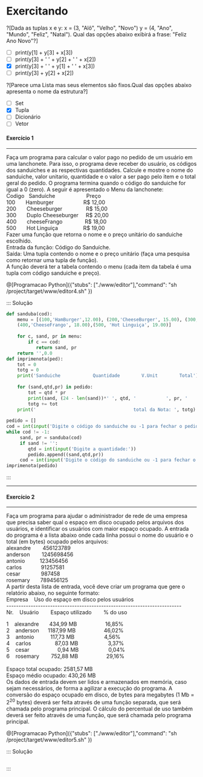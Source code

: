 # Exercitando
?[Dada as tuplas x e y: x = (3, "Alô", "Velho", "Novo") y = (4, "Ano", "Mundo", "Feliz", "Natal"). Qual das opções abaixo exibirá a frase: "Feliz Ano Novo"?]
- [ ] print(y[1] + y[3] + x[3])
- [ ] print(y[3] + ' ' + y[2] + ' ' + x[2])
- [X] print(y[3] + ' ' + y[1] + ' ' + x[3])
- [ ] print(y[3] + y[2] + x[2])

?[Parece uma Lista mas seus elementos são fixos.Qual das opções abaixo apresenta o nome da estrutura?]
- [ ] Set
- [x] Tupla
- [ ] Dicionário
- [ ] Vetor

#### Exercício 1
---
Faça um programa para calcular o valor pago no pedido de um usuário em uma lanchonete. Para isso, o programa deve receber do usuário, os códigos dos sanduiches e as respectivas quantidades. Calcule e mostre o nome do sanduiche, valor unitario, quantidade e o valor a ser pago pelo item  e o total geral do pedido.
O programa termina quando o código do sanduiche for igual a 0 (zero).
A seguir é apresentado o Menu da lanchonete:
<br>
Codigo&nbsp;&nbsp;&nbsp;Sanduíche&nbsp;&nbsp;&nbsp;&nbsp;&nbsp;&nbsp;&nbsp;&nbsp;&nbsp;&nbsp;&nbsp;&nbsp;&nbsp;&nbsp;&nbsp;&nbsp;&nbsp;&nbsp;&nbsp;&nbsp;&nbsp;Preço <br>
100&nbsp;&nbsp;&nbsp;&nbsp;&nbsp;&nbsp;&nbsp;Hamburger&nbsp;&nbsp;&nbsp;&nbsp;&nbsp;&nbsp;&nbsp;&nbsp;&nbsp;&nbsp;&nbsp;&nbsp;&nbsp;&nbsp;&nbsp;&nbsp;&nbsp;&nbsp;&nbsp;&nbsp;R$ 12,00<br>
200&nbsp;&nbsp;&nbsp;&nbsp;&nbsp;&nbsp;&nbsp;Cheeseburger&nbsp;&nbsp;&nbsp;&nbsp;&nbsp;&nbsp;&nbsp;&nbsp;&nbsp;&nbsp;&nbsp;&nbsp;&nbsp;&nbsp;&nbsp;&nbsp;R$ 15,00<br>
300&nbsp;&nbsp;&nbsp;&nbsp;&nbsp;&nbsp;&nbsp;Duplo Cheeseburger&nbsp;&nbsp;&nbsp;&nbsp;&nbsp;R$ 20,00<br>
400&nbsp;&nbsp;&nbsp;&nbsp;&nbsp;&nbsp;&nbsp;cheeseFrango&nbsp;&nbsp;&nbsp;&nbsp;&nbsp;&nbsp;&nbsp;&nbsp;&nbsp;&nbsp;&nbsp;&nbsp;&nbsp;&nbsp;&nbsp;R$ 18,00<br>
500&nbsp;&nbsp;&nbsp;&nbsp;&nbsp;&nbsp;&nbsp;Hot Linguiça&nbsp;&nbsp;&nbsp;&nbsp;&nbsp;&nbsp;&nbsp;&nbsp;&nbsp;&nbsp;&nbsp;&nbsp;&nbsp;&nbsp;&nbsp;&nbsp;&nbsp;R$ 19,00<br>
Fazer uma função que retorna o nome e o preço unitário do sanduiche escolhido. <br>Entrada da função: Código do Sanduíche. <br>Saída: Uma tupla contendo o nome e o preço unitário (faça uma pesquisa como retornar uma tupla de função). <br>A função deverá ter a tabela contendo o menu (cada item da tabela é uma tupla com código sanduiche e preço).

@[Programacao Python]({"stubs": ["./www/editor"],"command": "sh /project/target/www/editor4.sh" })

::: Solução
``` python
def sanduba(cod):
    menu = [(100,'HamBurger',12.00), (200,'CheeseBurger', 15.00), (300, 'Duplo CheeseBurger', 20.00),
    (400,'CheeseFrango', 18.00),(500, 'Hot Linguiça', 19.00)]
     
    for c, sand, pr in menu:
        if c == cod:
           return sand, pr 
    return '',0.0
def imprimenota(ped):
    tot = 0
    totg = 0
    print('Sanduiche            Quantidade        V.Unit        Total')
    
    for (sand,qtd,pr) in pedido:
        tot = qtd * pr 
        print(sand, (24 - len(sand))*' ', qtd, '           ', pr, '        ', tot)
        totg += tot
    print('                                    total da Nota: ', totg)
          
pedido = []
cod = int(input('Digite o código do sanduiche ou -1 para fechar o pedido:'))
while cod != -1:
     sand, pr = sanduba(cod)
     if sand != '':
        qtd = int(input('Digite a quantidade:'))
        pedido.append((sand,qtd,pr)) 
     cod = int(input('Digite o código do sanduiche ou -1 para fechar o pedido:'))
imprimenota(pedido)    
```
:::

---
#### Exercício 2
---
Faça um programa para ajudar o administrador de rede de uma empresa que precisa saber qual o espaço em disco ocupado pelos arquivos dos usuários, e identificar os usuários com maior espaço ocupado. A entrada do programa é a lista abaixo onde cada linha possui o nome do usuário e o total (em bytes) ocupado pelos arquivos:<br>
alexandre&nbsp;&nbsp;&nbsp;&nbsp;&nbsp;&nbsp;&nbsp;&nbsp;456123789<br>
anderson&nbsp;&nbsp;&nbsp;&nbsp;&nbsp;&nbsp;&nbsp;&nbsp;1245698456<br>
antonio&nbsp;&nbsp;&nbsp;&nbsp;&nbsp;&nbsp;&nbsp;&nbsp;&nbsp;&nbsp;123456456<br>
carlos&nbsp;&nbsp;&nbsp;&nbsp;&nbsp;&nbsp;&nbsp;&nbsp;&nbsp;&nbsp;&nbsp;&nbsp;&nbsp;91257581<br>
cesar&nbsp;&nbsp;&nbsp;&nbsp;&nbsp;&nbsp;&nbsp;&nbsp;&nbsp;&nbsp;&nbsp;&nbsp;&nbsp;&nbsp;987458<br>
rosemary&nbsp;&nbsp;&nbsp;&nbsp;&nbsp;&nbsp;&nbsp;789456125<br>
A partir desta lista de entrada, você deve criar um programa que gere o relatório abaixo, no seguinte formato:<br>
Empresa&nbsp;&nbsp;&nbsp;&nbsp;Uso do espaço em disco pelos usuários<br>
------------------------------------------------------------------------<br>
Nr.&nbsp;&nbsp;&nbsp;&nbsp;Usuário&nbsp;&nbsp;&nbsp;&nbsp;&nbsp;&nbsp;&nbsp;&nbsp;Espaço utilizado&nbsp;&nbsp;&nbsp;&nbsp;&nbsp;&nbsp;&nbsp;&nbsp;% do uso <br>

1&nbsp;&nbsp;&nbsp;&nbsp;alexandre&nbsp;&nbsp;&nbsp;&nbsp;&nbsp;&nbsp;&nbsp;434,99 MB&nbsp;&nbsp;&nbsp;&nbsp;&nbsp;&nbsp;&nbsp;&nbsp;&nbsp;&nbsp;&nbsp;&nbsp;&nbsp;&nbsp;&nbsp;&nbsp;&nbsp;&nbsp;&nbsp;16,85%<br>
2&nbsp;&nbsp;&nbsp;&nbsp;anderson&nbsp;&nbsp;&nbsp;&nbsp;&nbsp;&nbsp;1187,99 MB&nbsp;&nbsp;&nbsp;&nbsp;&nbsp;&nbsp;&nbsp;&nbsp;&nbsp;&nbsp;&nbsp;&nbsp;&nbsp;&nbsp;&nbsp;&nbsp;&nbsp;&nbsp;&nbsp;46,02%<br>
3&nbsp;&nbsp;&nbsp;&nbsp;antonio&nbsp;&nbsp;&nbsp;&nbsp;&nbsp;&nbsp;&nbsp;&nbsp;&nbsp;&nbsp;&nbsp;117,73 MB&nbsp;&nbsp;&nbsp;&nbsp;&nbsp;&nbsp;&nbsp;&nbsp;&nbsp;&nbsp;&nbsp;&nbsp;&nbsp;&nbsp;&nbsp;&nbsp;&nbsp;&nbsp;&nbsp;&nbsp;4,56%<br>
4&nbsp;&nbsp;&nbsp;&nbsp;carlos&nbsp;&nbsp;&nbsp;&nbsp;&nbsp;&nbsp;&nbsp;&nbsp;&nbsp;&nbsp;&nbsp;&nbsp;&nbsp;&nbsp;&nbsp;&nbsp;87,03 MB&nbsp;&nbsp;&nbsp;&nbsp;&nbsp;&nbsp;&nbsp;&nbsp;&nbsp;&nbsp;&nbsp;&nbsp;&nbsp;&nbsp;&nbsp;&nbsp;&nbsp;&nbsp;&nbsp;&nbsp;3,37%<br>
5&nbsp;&nbsp;&nbsp;&nbsp;cesar&nbsp;&nbsp;&nbsp;&nbsp;&nbsp;&nbsp;&nbsp;&nbsp;&nbsp;&nbsp;&nbsp;&nbsp;&nbsp;&nbsp;&nbsp;&nbsp;&nbsp;&nbsp;&nbsp;0,94 MB&nbsp;&nbsp;&nbsp;&nbsp;&nbsp;&nbsp;&nbsp;&nbsp;&nbsp;&nbsp;&nbsp;&nbsp;&nbsp;&nbsp;&nbsp;&nbsp;&nbsp;&nbsp;&nbsp;&nbsp;0,04%<br>
6&nbsp;&nbsp;&nbsp;&nbsp;rosemary&nbsp;&nbsp;&nbsp;&nbsp;&nbsp;&nbsp;&nbsp;&nbsp;752,88 MB&nbsp;&nbsp;&nbsp;&nbsp;&nbsp;&nbsp;&nbsp;&nbsp;&nbsp;&nbsp;&nbsp;&nbsp;&nbsp;&nbsp;&nbsp;&nbsp;&nbsp;&nbsp;&nbsp;29,16%<br>
<br>
Espaço total ocupado: 2581,57 MB<br>
Espaço médio ocupado: 430,26 MB<br>
Os dados de entrada devem ser lidos e armazenados em memória, caso sejam necessários, de forma a agilizar a execução do programa. A conversão do espaço ocupado em disco, de bytes para megabytes (1 Mb = 2<sup>20</sup> bytes) deverá ser feita através de uma função separada, que será chamada pelo programa principal. O cálculo do percentual de uso também deverá ser feito através de uma função, que será chamada pelo programa principal.

@[Programacao Python]({"stubs": ["./www/editor"],"command": "sh /project/target/www/editor5.sh" })

::: Solução
``` python


```
:::
